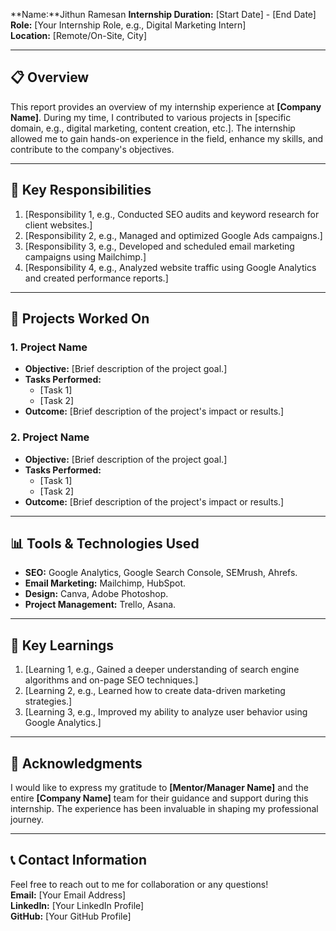 **Name:**Jithun Ramesan
**Internship Duration:** [Start Date] - [End Date]  
**Role:** [Your Internship Role, e.g., Digital Marketing Intern]  
**Location:** [Remote/On-Site, City]  

---

## 📋 Overview
This report provides an overview of my internship experience at **[Company Name]**. During my time, I contributed to various projects in [specific domain, e.g., digital marketing, content creation, etc.]. The internship allowed me to gain hands-on experience in the field, enhance my skills, and contribute to the company's objectives.

---

## 🎯 Key Responsibilities
1. [Responsibility 1, e.g., Conducted SEO audits and keyword research for client websites.]
2. [Responsibility 2, e.g., Managed and optimized Google Ads campaigns.]
3. [Responsibility 3, e.g., Developed and scheduled email marketing campaigns using Mailchimp.]
4. [Responsibility 4, e.g., Analyzed website traffic using Google Analytics and created performance reports.]

---

## 📁 Projects Worked On
### **1. Project Name**
- **Objective:** [Brief description of the project goal.]
- **Tasks Performed:**
  - [Task 1]
  - [Task 2]
- **Outcome:** [Brief description of the project's impact or results.]

### **2. Project Name**
- **Objective:** [Brief description of the project goal.]
- **Tasks Performed:**
  - [Task 1]
  - [Task 2]
- **Outcome:** [Brief description of the project's impact or results.]

---

## 📊 Tools & Technologies Used
- **SEO:** Google Analytics, Google Search Console, SEMrush, Ahrefs.
- **Email Marketing:** Mailchimp, HubSpot.
- **Design:** Canva, Adobe Photoshop.
- **Project Management:** Trello, Asana.

---

## 🌟 Key Learnings
1. [Learning 1, e.g., Gained a deeper understanding of search engine algorithms and on-page SEO techniques.]
2. [Learning 2, e.g., Learned how to create data-driven marketing strategies.]
3. [Learning 3, e.g., Improved my ability to analyze user behavior using Google Analytics.]

---

## 🤝 Acknowledgments
I would like to express my gratitude to **[Mentor/Manager Name]** and the entire **[Company Name]** team for their guidance and support during this internship. The experience has been invaluable in shaping my professional journey.

---

## 📞 Contact Information
Feel free to reach out to me for collaboration or any questions!  
**Email:** [Your Email Address]  
**LinkedIn:** [Your LinkedIn Profile]  
**GitHub:** [Your GitHub Profile]


